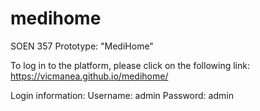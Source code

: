 # medihome
SOEN 357 Prototype: "MediHome"

To log in to the platform, please click on the following link:
https://vicmanea.github.io/medihome/

Login information:
Username: admin
Password: admin 
